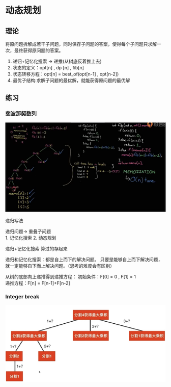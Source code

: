 # 动态规划

## 理论

将原问题拆解成若干子问题，同时保存子问题的答案，使得每个子问题只求解一次，最终获得原问题的答案。


1. 递归+记忆化搜索 -> 递推(从树底反着推上去)
2. 状态的定义：opt[n]  , dp [n] , fib[n]
3. 状态转移方程：opt[n] = best_of(opt[n-1] , opt[n-2])
4. 最优子结构:求解子问题的最优解，就能获得原问题的最优解





## 练习

### 斐波那契数列

![](./pict/fib.png)

递归写法

递归问题-> 重叠子问题   
            1. 记忆化搜索
            2. 动态规划


递归+记忆化搜索
算过的存起来

递归和记忆化搜索：都是自上而下的解决问题。
只要是能够自上而下解决问题，就一定能够自下而上解决问题。（思考的难度会有区别）

从树的底部向上递推得到递推方程：
初始条件：F[0] = 0 , F[1] = 1  
递推方程：F[n] = F[n-1]+F[n-2]



### Integer break

![](./pict/break.png)


